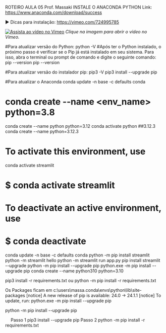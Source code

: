 ROTEIRO AULA 05
Prof. Massaki
INSTALE O ANACONDA PYTHON
Link: https://www.anaconda.com/download/success

▶️ Dicas para instalação: https://vimeo.com/724995785

[![Assista ao vídeo no Vimeo](https://github.com/igarashimassaki/SI_IoT_2025_2/blob/main/thumb.jpg)](https://vimeo.com/724995785)
*Clique na imagem para abrir o vídeo no Vimeo.*

#Para atualizar versão do Python:
python -V
#Após ter o Python instalado, o próximo passo é verificar se o Pip já está instalado em seu sistema. Para isso, abra o terminal ou prompt de comando e digite o seguinte comando: pip --version
pip --version

#Para atualizar versão do instalador pip:
pip3 -V
pip3 install --upgrade pip

#Para atualizar o Anaconda
conda update -n base -c defaults conda
# conda create --name <env_name> python=3.8
conda create --name python python=3.12
conda activate python
##3.12.3
conda create --name python=3.12.3
# To activate this environment, use
conda activate streamlit
#     $ conda activate streamlit
#
# To deactivate an active environment, use
#
#     $ conda deactivate

conda update -n base -c defaults conda
python -m pip install streamlit
python -m streamlit hello
python -m streamlit run app.py
pip install streamlit --upgrade
python -m pip install --upgrade pip
python.exe -m pip install --upgrade pip
conda create --name python310 python=3.10

pip3 install -r requirements.txt 
ou 
python -m pip install -r requirements.txt

Os Packages ficam em
c:\users\massa\.conda\envs\python\lib\site-packages
[notice] A new release of pip is available: 24.0 -> 24.1.1
[notice] To update, run: python.exe -m pip install --upgrade pip

python -m pip install --upgrade pip


 
Passo 1
pip3 install --upgrade pip
Passo 2
python -m pip install -r requirements.txt
